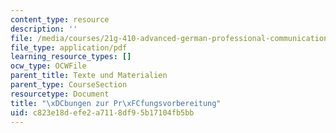 ```yaml
---
content_type: resource
description: ''
file: /media/courses/21g-410-advanced-german-professional-communication-spring-2017/c823e18defe2a7118df95b17104fb5bb_21G_410s17_W13_M37.pdf
file_type: application/pdf
learning_resource_types: []
ocw_type: OCWFile
parent_title: Texte und Materialien
parent_type: CourseSection
resourcetype: Document
title: "\xDCbungen zur Pr\xFCfungsvorbereitung"
uid: c823e18d-efe2-a711-8df9-5b17104fb5bb
---
```

